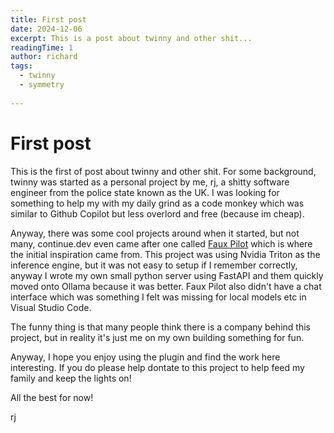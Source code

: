 ```yaml
---
title: First post
date: 2024-12-06
excerpt: This is a post about twinny and other shit...
readingTime: 1
author: richard
tags: 
  - twinny
  - symmetry
  
---
```


# First post

This is the first of post about twinny and other shit.  For some background, twinny was started as a personal project by me, rj, a shitty software engineer from the police state known as the UK.  I was looking for something to help my with my daily grind as a code monkey which was similar to Github Copilot but less overlord and free (because im cheap).

Anyway, there was some cool projects around when it started, but not many, continue.dev even came after one called [Faux Pilot](https://github.com/fauxpilot/fauxpilot) which is where the initial inspiration came from.  This project was using Nvidia Triton as the inference engine, but it was not easy to setup if I remember correctly, anyway I wrote my own small python server using FastAPI and them quickly moved onto Ollama because it was better.  Faux Pilot also didn't have a chat interface which was something I felt was missing for local models etc in Visual Studio Code.

The funny thing is that many people think there is a company behind this project, but in reality it's just me on my own building something for fun.

Anyway, I hope you enjoy using the plugin and find the work here interesting.  If you do please help dontate to this project to help feed my family and keep the lights on!

All the best for now!

rj
